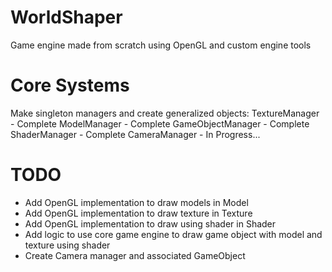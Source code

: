 # WorldShaper
Game engine made from scratch using OpenGL and custom engine tools

# Core Systems 
Make singleton managers and create generalized objects:
  TextureManager - Complete
  ModelManager - Complete
  GameObjectManager - Complete
  ShaderManager - Complete
  CameraManager - In Progress...

# TODO
- Add OpenGL implementation to draw models in Model
- Add OpenGL implementation to draw texture in Texture
- Add OpenGL implementation to draw using shader in Shader
- Add logic to use core game engine to draw game object with model and texture using shader
- Create Camera manager and associated GameObject